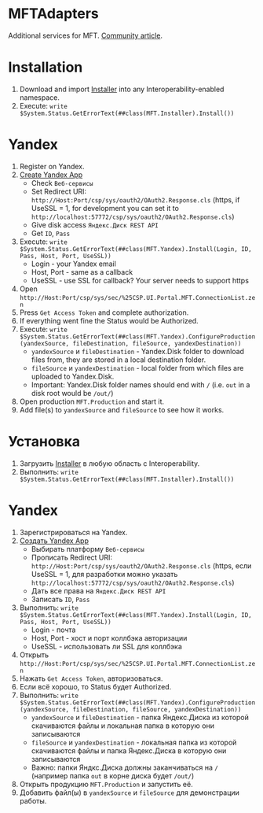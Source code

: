 # MFTAdapters
Additional services for MFT. [Community article](https://community.intersystems.com/post/adding-your-own-provider-mft).

# Installation

1. Download and import [Installer](https://raw.githubusercontent.com/intersystems-ru/MFTAdapters/master/MFT/Installer.cls) into any Interoperability-enabled namespace.
2. Execute: `write $System.Status.GetErrorText(##class(MFT.Installer).Install())`

# Yandex

1. Register on Yandex.
2. [Create Yandex App](https://oauth.yandex.ru/client/new)
    - Check `Веб-сервисы`
    - Set Redirect URI: `http://Host:Port/csp/sys/oauth2/OAuth2.Response.cls` (https, if UseSSL = 1, for development you can set it to `http://localhost:57772/csp/sys/oauth2/OAuth2.Response.cls`)
    - Give disk access `Яндекс.Диск REST API`
    - Get `ID`, `Pass`
3. Execute: `write $System.Status.GetErrorText(##class(MFT.Yandex).Install(Login, ID, Pass, Host, Port, UseSSL))`
    - Login - your Yandex email
    - Host, Port - same as a callback
    - UseSSL - use SSL for callback? Your server needs to support https
4. Open `http://Host:Port/csp/sys/sec/%25CSP.UI.Portal.MFT.ConnectionList.zen`
5. Press `Get Access Token` and complete authorization.
6. If everything went fine the Status would be Authorized.
7. Execute: `write $System.Status.GetErrorText(##class(MFT.Yandex).ConfigureProduction(yandexSource, fileDestination, fileSource, yandexDestination))`
    - `yandexSource` и `fileDestination` - Yandex.Disk folder to download files from, they are stored in a local destination folder.
    - `fileSource` и `yandexDestination` - local folder from which files are uploaded to Yandex.Disk.
    - Important: Yandex.Disk folder names should end with `/` (i.e. `out` in a disk root would be `/out/`)
8. Open production `MFT.Production` and start it. 
9. Add file(s) to `yandexSource` and `fileSource` to see how it works.


# Установка

1. Загрузить [Installer](https://raw.githubusercontent.com/intersystems-ru/MFTAdapters/master/MFT/Installer.cls) в любую область с Interoperability.
2. Выполнить: `write $System.Status.GetErrorText(##class(MFT.Installer).Install())`

# Yandex

1. Зарегистрироваться на Yandex.
2. [Создать Yandex App](https://oauth.yandex.ru/client/new)
    - Выбирать платформу `Веб-сервисы`
    - Прописать Redirect URI: `http://Host:Port/csp/sys/oauth2/OAuth2.Response.cls` (https, если UseSSL = 1, для разработки можно указать  `http://localhost:57772/csp/sys/oauth2/OAuth2.Response.cls`)
    - Дать все права на `Яндекс.Диск REST API`
    - Записать `ID`, `Pass`
3. Выполнить: `write $System.Status.GetErrorText(##class(MFT.Yandex).Install(Login, ID, Pass, Host, Port, UseSSL))`
    - Login - почта
    - Host, Port - хост и порт коллбэка авторизации
    - UseSSL - использовать ли SSL для коллбэка
4. Открыть `http://Host:Port/csp/sys/sec/%25CSP.UI.Portal.MFT.ConnectionList.zen`
5. Нажать `Get Access Token`, авторизоваться.
6. Если всё хорошо, то Status будет Authorized.
7. Выполнить: `write $System.Status.GetErrorText(##class(MFT.Yandex).ConfigureProduction(yandexSource, fileDestination, fileSource, yandexDestination))`
    - `yandexSource` и `fileDestination` - папка Яндекс.Диска из которой скачиваются файлы и локальная папка в которую они записываются  
    - `fileSource` и `yandexDestination` - локальная папка из которой скачиваются файлы и папка Яндекс.Диска в которую они записываются 
    - Важно: папки Яндкс.Диска должны заканчиваться на `/` (например папка `out` в корне диска будет `/out/`)
8. Открыть продукцию `MFT.Production` и запустить её. 
9. Добавить файл(ы) в `yandexSource` и `fileSource` для демонстрации работы.
